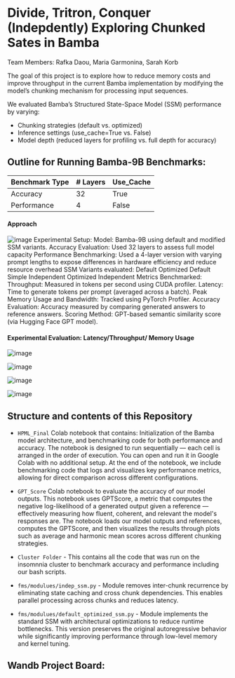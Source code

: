 # Divide, Tritron, Conquer (Indepdently) Exploring Chunked Sates in Bamba
Team Members: Rafka Daou, Maria Garmonina, Sarah Korb

The goal of this project is to explore how to reduce memory costs and improve throughput in the current Bamba implementation by modifying the model’s chunking mechanism for processing input sequences.

We evaluated Bamba’s Structured State-Space Model (SSM) performance by varying:

- Chunking strategies (default vs. optimized)
- Inference settings (use_cache=True vs. False)
- Model depth (reduced layers for profiling vs. full depth for accuracy) 

## Outline for Running Bamba-9B Benchmarks: 
| Benchmark Type | # Layers | Use_Cache |
|--------------| ---------- | ------------------ |
| Accuracy        | 32 | True |
|Performance  | 4 | False |


#### Approach
![image](https://github.com/user-attachments/assets/beedd1ca-9235-40d0-bc9a-df47f21d1cf8)
Experimental Setup:
Model: Bamba-9B using default and modified SSM variants. 
Accuracy Evaluation: Used 32 layers to assess full model capacity
Performance Benchmarking: Used a 4-layer version with varying prompt lengths to expose differences in hardware efficiency and reduce resource overhead
SSM Variants evaluated:
Default 
Optimized Default
Simple Independent 
Optimized Independent
Metrics Benchmarked:
Throughput: Measured in tokens per second using CUDA profiler.
Latency: Time to generate tokens per prompt (averaged across a batch). 
Peak Memory Usage and Bandwidth: Tracked using PyTorch Profiler.
Accuracy Evaluation: Accuracy measured by comparing generated answers to reference answers.
Scoring Method: GPT-based semantic similarity score (via Hugging Face GPT model).

#### Experimental Evaluation: Latency/Throughput/ Memory Usage
![image](https://github.com/user-attachments/assets/61458f48-bb41-4afa-996f-0af9f25af8f0)

![image](https://github.com/user-attachments/assets/53d742bf-a1d6-4d17-8d63-6199b6a2c0c4)

![image](https://github.com/user-attachments/assets/09e4a29e-92e4-4b2b-8f89-d8bd16433d9a)

![image](https://github.com/user-attachments/assets/463dde6b-bdc6-49a0-acc5-e2b8afb48161)

## Structure and contents of this Repository

* `HPML_Final` Colab notebook that contains: Initialization of the Bamba model architecture, and benchmarking code for both performance and accuracy. The notebook is designed to run sequentially — each cell is arranged in the order of execution. You can open and run it in Google Colab with no additional setup. At the end of the notebook, we include benchmarking code that logs and visualizes key performance metrics, allowing for direct comparison across different configurations.

* `GPT_Score` Colab notebook to evaluate the accuracy of our model outputs. This notebook uses GPTScore, a metric that computes the negative log-likelihood of a generated output given a reference — effectively measuring how fluent, coherent, and relevant the model's responses are. The notebook loads our model outputs and references, computes the GPTScore, and then visualizes the results through plots such as average and harmonic mean scores across different chunking strategies.

* `Cluster Folder` -  This contains all the code that was run on the insomnnia cluster to benchmark accuracy and performance including our bash scripts.
  
* `fms/modulues/indep_ssm.py` - Module removes inter-chunk recurrence by eliminating state caching and cross chunk dependencies. This enables parallel processing across chunks and reduces latency. 
* `fms/modulues/default_optimized_ssm.py` - Module implements the standard SSM with architectural optimizations to reduce runtime bottlenecks. This version preserves the original autoregressive behavior while significantly improving performance through low-level memory and kernel tuning. 
  
## Wandb Project Board: 
 

  
